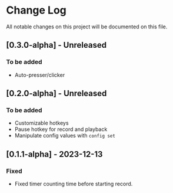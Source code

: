 # Change Log

All notable changes on this project will be documented on this file.

## [0.3.0-alpha] - Unreleased
### To be added
- Auto-presser/clicker

## [0.2.0-alpha] - Unreleased
### To be added
- Customizable hotkeys
- Pause hotkey for record and playback
- Manipulate config values with `config set`

## [0.1.1-alpha] - 2023-12-13
### Fixed
- Fixed timer counting time before starting record.